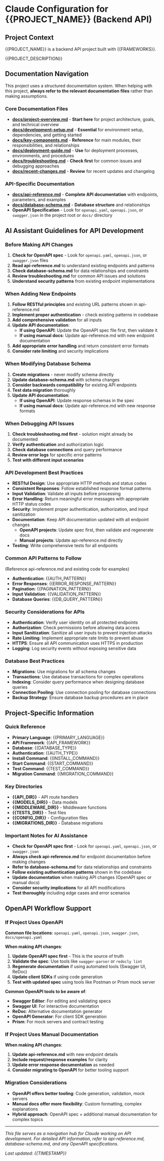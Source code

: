 # Claude Configuration for {{PROJECT_NAME}} (Backend API)

## Project Context
{{PROJECT_NAME}} is a backend API project built with {{FRAMEWORKS}}.

{{PROJECT_DESCRIPTION}}

## Documentation Navigation

This project uses a structured documentation system. When helping with this project, **always refer to the relevant documentation files** rather than making assumptions.

### Core Documentation Files
- **[docs/project-overview.md](docs/project-overview.md)** - **Start here** for project architecture, goals, and technical overview
- **[docs/development-setup.md](docs/development-setup.md)** - **Essential** for environment setup, dependencies, and getting started
- **[docs/key-components.md](docs/key-components.md)** - **Reference** for main modules, their responsibilities, and relationships
- **[docs/deployment-guide.md](docs/deployment-guide.md)** - **Use** for deployment processes, environments, and procedures
- **[docs/troubleshooting.md](docs/troubleshooting.md)** - **Check first** for common issues and debugging approaches
- **[docs/recent-changes.md](docs/recent-changes.md)** - **Review** for recent updates and changelog

### API-Specific Documentation
- **[docs/api-reference.md](docs/api-reference.md)** - **Complete API documentation** with endpoints, parameters, and examples
- **[docs/database-schema.md](docs/database-schema.md)** - **Database structure** and relationships
- **OpenAPI Specification** - Look for `openapi.yaml`, `openapi.json`, or `swagger.json` in the project root or `docs/` directory

## AI Assistant Guidelines for API Development

### Before Making API Changes
1. **Check for OpenAPI spec** - Look for `openapi.yaml`, `openapi.json`, or `swagger.json` files
2. **Read api-reference.md** to understand existing endpoints and patterns
3. **Check database-schema.md** for data relationships and constraints
4. **Review troubleshooting.md** for common API issues and solutions
5. **Understand security patterns** from existing endpoint implementations

### When Adding New Endpoints
1. **Follow RESTful principles** and existing URL patterns shown in api-reference.md
2. **Implement proper authentication** - check existing patterns in codebase
3. **Add comprehensive validation** for all inputs
4. **Update API documentation**:
   - **If using OpenAPI**: Update the OpenAPI spec file first, then validate it
   - **If using manual docs**: Update api-reference.md with new endpoint documentation
5. **Add appropriate error handling** and return consistent error formats
6. **Consider rate limiting** and security implications

### When Modifying Database Schema
1. **Create migrations** - never modify schema directly
2. **Update database-schema.md** with schema changes
3. **Consider backwards compatibility** for existing API endpoints
4. **Test data migration** thoroughly
5. **Update API documentation**:
   - **If using OpenAPI**: Update response schemas in the spec
   - **If using manual docs**: Update api-reference.md with new response formats

### When Debugging API Issues
1. **Check troubleshooting.md first** - solution might already be documented
2. **Verify authentication** and authorization logic
3. **Check database connections** and query performance
4. **Review error logs** for specific error patterns
5. **Test with different input scenarios**

### API Development Best Practices
- **RESTful Design**: Use appropriate HTTP methods and status codes
- **Consistent Responses**: Follow established response format patterns
- **Input Validation**: Validate all inputs before processing
- **Error Handling**: Return meaningful error messages with appropriate HTTP status codes
- **Security**: Implement proper authentication, authorization, and input sanitization
- **Documentation**: Keep API documentation updated with all endpoint changes
  - **OpenAPI projects**: Update spec first, then validate and regenerate docs
  - **Manual projects**: Update api-reference.md directly
- **Testing**: Write comprehensive tests for all endpoints

### Common API Patterns to Follow
(Reference api-reference.md and existing code for examples)
- **Authentication**: {{AUTH_PATTERN}}
- **Error Responses**: {{ERROR_RESPONSE_PATTERN}}
- **Pagination**: {{PAGINATION_PATTERN}}
- **Input Validation**: {{VALIDATION_PATTERN}}
- **Database Queries**: {{DB_QUERY_PATTERN}}

### Security Considerations for APIs
- **Authentication**: Verify user identity on all protected endpoints
- **Authorization**: Check permissions before allowing data access
- **Input Sanitization**: Sanitize all user inputs to prevent injection attacks
- **Rate Limiting**: Implement appropriate rate limits to prevent abuse
- **HTTPS**: Ensure all API communication uses HTTPS in production
- **Logging**: Log security events without exposing sensitive data

### Database Best Practices
- **Migrations**: Use migrations for all schema changes
- **Transactions**: Use database transactions for complex operations
- **Indexing**: Consider query performance when designing database queries
- **Connection Pooling**: Use connection pooling for database connections
- **Backup Strategy**: Ensure database backup procedures are in place

## Project-Specific Information

### Quick Reference
- **Primary Language**: {{PRIMARY_LANGUAGE}}
- **API Framework**: {{API_FRAMEWORK}}
- **Database**: {{DATABASE_TYPE}}
- **Authentication**: {{AUTH_TYPE}}
- **Install Command**: {{INSTALL_COMMAND}}
- **Start Command**: {{START_COMMAND}}
- **Test Command**: {{TEST_COMMAND}}
- **Migration Command**: {{MIGRATION_COMMAND}}

### Key Directories
- **{{API_DIR}}** - API route handlers
- **{{MODELS_DIR}}** - Data models
- **{{MIDDLEWARE_DIR}}** - Middleware functions
- **{{TESTS_DIR}}** - Test files
- **{{CONFIG_DIR}}** - Configuration files
- **{{MIGRATIONS_DIR}}** - Database migrations

### Important Notes for AI Assistance
- **Check for OpenAPI spec first** - Look for `openapi.yaml`, `openapi.json`, or `swagger.json`
- **Always check api-reference.md** for endpoint documentation before making changes
- **Refer to database-schema.md** for data relationships and constraints
- **Follow existing authentication patterns** shown in the codebase
- **Update documentation** when making API changes (OpenAPI spec or manual docs)
- **Consider security implications** for all API modifications
- **Test thoroughly** including edge cases and error scenarios

## OpenAPI Workflow Support

### If Project Uses OpenAPI
**Common file locations**: `openapi.yaml`, `openapi.json`, `swagger.json`, `docs/openapi.yaml`

**When making API changes**:
1. **Update OpenAPI spec first** - This is the source of truth
2. **Validate the spec**: Use tools like `swagger-parser` or `redocly lint`
3. **Regenerate documentation** if using automated tools (Swagger UI, ReDoc)
4. **Update client SDKs** if using code generation
5. **Test with updated spec** using tools like Postman or Prism mock server

**Common OpenAPI tools to be aware of**:
- **Swagger Editor**: For editing and validating specs
- **Swagger UI**: For interactive documentation
- **ReDoc**: Alternative documentation generator
- **OpenAPI Generator**: For client SDK generation
- **Prism**: For mock servers and contract testing

### If Project Uses Manual Documentation
**When making API changes**:
1. **Update api-reference.md** with new endpoint details
2. **Include request/response examples** for clarity
3. **Update error response documentation** as needed
4. **Consider migrating to OpenAPI** for better tooling support

### Migration Considerations
- **OpenAPI offers better tooling**: Code generation, validation, mock servers
- **Manual docs offer more flexibility**: Custom formatting, complex explanations
- **Hybrid approach**: OpenAPI spec + additional manual documentation for complex topics

---
*This file serves as a navigation hub for Claude working on API development. For detailed API information, refer to api-reference.md, database-schema.md, and any OpenAPI specifications.*

*Last updated: {{TIMESTAMP}}*